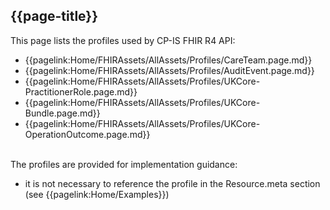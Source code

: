 ## {{page-title}}

This page lists the profiles used by CP-IS FHIR R4 API:

- {{pagelink:Home/FHIRAssets/AllAssets/Profiles/CareTeam.page.md}}
- {{pagelink:Home/FHIRAssets/AllAssets/Profiles/AuditEvent.page.md}}
- {{pagelink:Home/FHIRAssets/AllAssets/Profiles/UKCore-PractitionerRole.page.md}}
- {{pagelink:Home/FHIRAssets/AllAssets/Profiles/UKCore-Bundle.page.md}}
- {{pagelink:Home/FHIRAssets/AllAssets/Profiles/UKCore-OperationOutcome.page.md}}

<br>The profiles are provided for implementation guidance:
- it is not necessary to reference the profile in the Resource.meta section (see {{pagelink:Home/Examples}})
